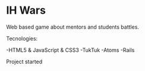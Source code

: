 IH Wars
=======
Web based game about mentors and students battles.

Tecnologies: 

-HTML5 & JavaScript & CSS3
-TukTuk
-Atoms
-Rails

Project started
